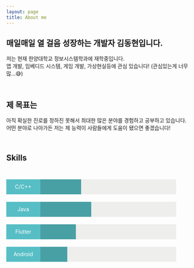 ```yaml
---
layout: page
title: About me
---
```


## 매일매일 열 걸음 성장하는 개발자 김동현입니다.

저는 현재 한양대학교 정보시스템학과에 재학중입니다. <br>
앱 개발, 임베디드 시스템, 게임 개발, 가상현실등에 관심 있습니다! (관심있는게 너무 많...😅) <br>

<div style="height: 14px"></div>

## 제 목표는

아직 확실한 진로를 정하진 못해서 최대한 많은 분야를 경험하고 공부하고 있습니다. <br>
어떤 분야로 나아가든 저는 제 능력이 사람들에게 도움이 됐으면 좋겠습니다! <br>

<div style="height: 14px"></div>

## Skills

<div style="height: 28px"></div>

<div style="display: flex; background-color:#eeeeed; width: 90%; position: relative">
  <div style="height: 40px; width: 20%; background-color:#58bec6; color: white; text-align: center; line-height: 40px;">
    C/C++
  </div>
  <div style="height: 40px; width: 24%; background-color:#48a0a5;"></div>
</div>

<div style="height: 20px"></div>

<div style="display: flex; background-color:#eeeeed; width: 90%; position: relative">
  <div style="height: 40px; width: 20%; background-color:#58bec6; color: white; text-align: center; line-height: 40px;">
    Java
  </div>
  <div style="height: 40px; width: 30%; background-color:#48a0a5;"></div>
</div>

<div style="height: 20px"></div>

<div style="display: flex; background-color:#eeeeed; width: 90%; position: relative">
  <div style="height: 40px; width: 20%; background-color:#58bec6; color: white; text-align: center; line-height: 40px;">
    Flutter
  </div>
  <div style="height: 40px; width: 21%; background-color:#48a0a5;"></div>
</div>

<div style="height: 20px"></div>

<div style="display: flex; background-color:#eeeeed; width: 90%; position: relative">
  <div style="height: 40px; width: 20%; background-color:#58bec6; color: white; text-align: center; line-height: 40px;">
    Android
  </div>
  <div style="height: 40px; width: 16%; background-color:#48a0a5;"></div>
</div>

